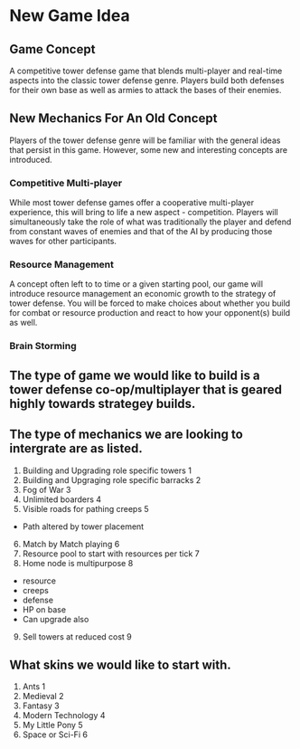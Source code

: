 # New Game Idea
## Game Concept
A competitive tower defense game that blends multi-player and real-time aspects into the classic tower defense genre.
 Players build both defenses for their own base as well as armies to attack the bases of their enemies.
 
## New Mechanics For An Old Concept
Players of the tower defense genre will be familiar with the general ideas that persist in this game. However, some new
and interesting concepts are introduced.

### Competitive Multi-player
While most tower defense games offer a cooperative multi-player experience, this will bring to life a new aspect - 
competition. Players will simultaneously take the role of what was traditionally the player and defend from constant
waves of enemies and that of the AI by producing those waves for other participants.

### Resource Management
A concept often left to to time or a given starting pool, our game will introduce resource management an economic growth
to the strategy of tower defense. You will be forced to make choices about whether you build for combat or resource
production and react to how your opponent(s) build as well.

### Brain Storming

## The type of game we would like to build is a tower defense co-op/multiplayer that is geared highly towards strategey builds.

## The type of mechanics we are looking to intergrate are as listed.
1. Building and Upgrading role specific towers 1
2. Building and Upgraging role specific barracks 2
3. Fog of War 3
4. Unlimited boarders 4
5. Visible roads for pathing creeps 5
  * Path altered by tower placement
6. Match by Match playing 6
7. Resource pool to start with resources per tick 7
8. Home node is multipurpose 8
  * resource
  * creeps
  * defense
  * HP on base
  * Can upgrade also
9. Sell towers at reduced cost 9

## What skins we would like to start with.
1. Ants 1
2. Medieval 2
3. Fantasy 3
4. Modern Technology 4
5. My Little Pony 5
6. Space or Sci-Fi 6
